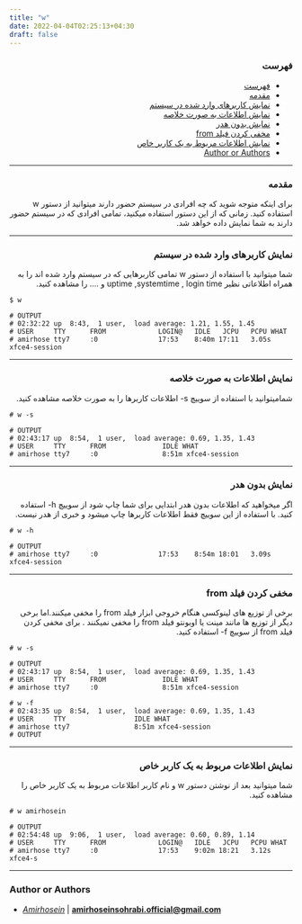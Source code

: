 ```yaml
---
title: "w"
date: 2022-04-04T02:25:13+04:30
draft: false
---
```




<div dir='rtl'>

### فهرست

- [فهرست](#فهرست)
- [مقدمه](#مقدمه)
- [نمایش کاربرهای وارد شده در سیستم](#نمایش-کاربرهای-وارد-شده-در-سیستم)
- [نمایش اطلاعات به صورت خلاصه](#نمایش-اطلاعات-به-صورت-خلاصه)
- [نمایش بدون هدر](#نمایش-بدون-هدر)
- [مخفی کردن فیلد from](#مخفی-کردن-فیلد-from)
- [نمایش اطلاعات مربوط به یک کاربر خاص](#نمایش-اطلاعات-مربوط-به-یک-کاربر-خاص)
- [Author or Authors](#author-or-authors)
</div>



---
<div dir='rtl'>

### مقدمه
برای اینکه متوجه شوید که چه افرادی در سیستم حضور دارند میتوانید از دستور w استفاده کنید. زمانی که از این دستور استفاده میکنید، تمامی افرادی که در سیستم حضور دارند به شما نمایش داده خواهد شد.

</div>


---
<div dir='rtl'>

### نمایش کاربرهای وارد شده در سیستم 

شما میتوانید با استفاده از دستور w تمامی کاربرهایی که در سیستم وارد شده اند را به همراه اطلاعاتی نظیر uptime ,systemtime , login time و .... را مشاهده کنید.

</div>
    
    $ w
    
    # OUTPUT
    # 02:32:22 up  8:43,  1 user,  load average: 1.21, 1.55, 1.45
    # USER     TTY      FROM             LOGIN@   IDLE   JCPU   PCPU WHAT
    # amirhose tty7     :0               17:53    8:40m 17:11   3.05s xfce4-session

   

---
<div dir='rtl'>

### نمایش اطلاعات به صورت خلاصه
شمامیتوانید با استفاده از سوییچ s- اطلاعات کاربرها را به صورت خلاصه مشاهده کنید.

</div>

    # w -s
    
    # OUTPUT
    # 02:43:17 up  8:54,  1 user,  load average: 0.69, 1.35, 1.43
    # USER     TTY      FROM              IDLE WHAT
    # amirhose tty7     :0                8:51m xfce4-session

   

---
<div dir='rtl'>

### نمایش بدون هدر
اگر میخواهید که اطلاعات بدون هدر ابتدایی برای شما چاپ شود از سوییچ h- استفاده کنید. با استفاده از این سوییچ فقط اطلاعات کاربرها چاپ میشود و خبری از هدر نیست.

</div>
    
    # w -h
    
    # OUTPUT
    # amirhose tty7     :0               17:53    8:54m 18:01   3.09s xfce4-session


---
<div dir='rtl'>

### مخفی کردن فیلد from
برخی از توزیع های لینوکسی هنگام خروجی ابزار فیلد from را مخفی میکنند.اما برخی دیگر از توزیع ها مانند مینت یا اوبونتو فیلد from را مخفی نمیکنند . برای مخفی کردن فیلد from از سوییچ f- استفاده کنید.

</div>

    # w -s

    # OUTPUT
    # 02:43:17 up  8:54,  1 user,  load average: 0.69, 1.35, 1.43
    # USER     TTY      FROM              IDLE WHAT
    # amirhose tty7     :0                8:51m xfce4-session
    
    # w -f
    # 02:43:35 up  8:54,  1 user,  load average: 0.69, 1.35, 1.43
    # USER     TTY                 IDLE WHAT
    # amirhose tty7                8:51m xfce4-session
    # OUTPUT
---
<div dir='rtl'>

### نمایش اطلاعات مربوط به یک کاربر خاص
شما میتوانید بعد از نوشتن دستور w و نام کاربر اطلاعات مربوط به یک کاربر خاص را مشاهده کنید.

</div>
    
    # w amirhosein
    
    # OUTPUT
    # 02:54:48 up  9:06,  1 user,  load average: 0.60, 0.89, 1.14
    # USER     TTY      FROM             LOGIN@   IDLE   JCPU   PCPU WHAT
    # amirhose tty7     :0               17:53    9:02m 18:21   3.12s xfce4-s

   

---
### Author or Authors

- *[Amirhosein](https://github.com/amirhoseinsb)* | **<amirhoseinsohrabi.official@gmail.com>**
